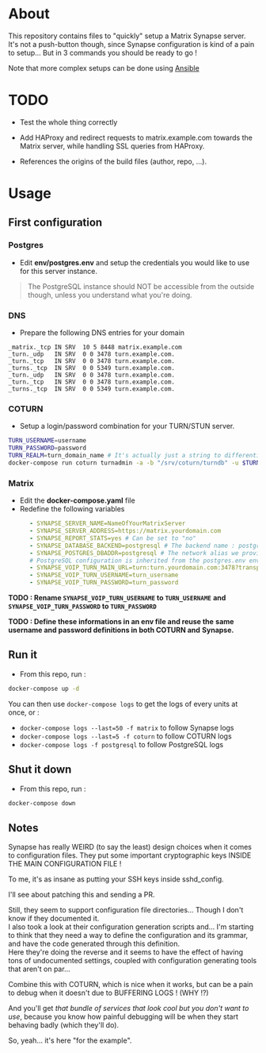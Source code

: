 # About

This repository contains files to "quickly" setup a Matrix
Synapse server.  
It's not a push-button though, since Synapse configuration
is kind of a pain to setup... But in 3 commands you should
be ready to go !

Note that more complex setups can be done using
[Ansible](https://github.com/atb00ker/ansible-matrix-synapse)

# TODO

* Test the whole thing correctly

* Add HAProxy and redirect requests to matrix.example.com towards
  the Matrix server, while handling SSL queries from HAProxy.

* References the origins of the build files (author, repo, ...).

# Usage

## First configuration

### Postgres

* Edit **env/postgres.env** and setup the credentials
  you would like to use for this server instance.

> The PostgreSQL instance should NOT be accessible
> from the outside though, unless you understand
> what you're doing.

### DNS

* Prepare the following DNS entries for your domain

```dns
_matrix._tcp IN SRV  10 5 8448 matrix.example.com
_turn._udp   IN SRV  0 0 3478 turn.example.com.
_turn._tcp   IN SRV  0 0 3478 turn.example.com.
_turns._tcp  IN SRV  0 0 5349 turn.example.com.
_turn._udp   IN SRV  0 0 3478 turn.example.com.
_turn._tcp   IN SRV  0 0 3478 turn.example.com.
_turns._tcp  IN SRV  0 0 5349 turn.example.com.
```

### COTURN

* Setup a login/password combination for your TURN/STUN server.

```bash
TURN_USERNAME=username
TURN_PASSWORD=password
TURN_REALM=turn_domain_name # It's actually just a string to differentiate configurations
docker-compose run coturn turnadmin -a -b "/srv/coturn/turndb" -u $TURN_USERNAME -p $TURN_PASSWORD -r $TURN_DOMAINNAME
```

### Matrix

* Edit the **docker-compose.yaml** file
* Redefine the following variables

```yaml
      - SYNAPSE_SERVER_NAME=NameOfYourMatrixServer
      - SYNAPSE_SERVER_ADDRESS=https://matrix.yourdomain.com
      - SYNAPSE_REPORT_STATS=yes # Can be set to "no"
      - SYNAPSE_DATABASE_BACKEND=postgresql # The backend name : postgresql or sqlite
      - SYNAPSE_POSTGRES_DBADDR=postgresql # The network alias we provided to our postgresql server
      # PostgreSQL configuration is inherited from the postgres.env env_file
      - SYNAPSE_VOIP_TURN_MAIN_URL=turn:turn.yourdomain.com:3478?transport=udp
      - SYNAPSE_VOIP_TURN_USERNAME=turn_username
      - SYNAPSE_VOIP_TURN_PASSWORD=turn_password
```

**TODO : Rename `SYNAPSE_VOIP_TURN_USERNAME` to `TURN_USERNAME`**
**and `SYNAPSE_VOIP_TURN_PASSWORD` to `TURN_PASSWORD`**

**TODO : Define these informations in an env file and reuse the**
**same username and password definitions in both COTURN and**
**Synapse.**

## Run it

* From this repo, run :

```bash
docker-compose up -d
```

You can then use `docker-compose logs` to get the logs of every
units at once, or :
* `docker-compose logs --last=50 -f matrix` to follow Synapse logs
* `docker-compose logs --last=5 -f coturn` to follow COTURN logs
* `docker-compose logs -f postgresql` to follow PostgreSQL logs

## Shut it down

* From this repo, run :

```bash
docker-compose down
```

Notes
-----

Synapse has really WEIRD (to say the least) design choices
when it comes to configuration files. They put some important
cryptographic keys INSIDE THE MAIN CONFIGURATION FILE !

To me, it's as insane as putting your SSH keys inside sshd_config.

I'll see about patching this and sending a PR.

Still, they seem to support configuration file directories...
Though I don't know if they documented it.  
I also took a look at their configuration generation scripts and...
I'm starting to think that they need a way to define the configuration
and its grammar, and have the code generated through this definition.  
Here they're doing the reverse and it seems to have the effect of
having tons of undocumented settings, coupled with configuration
generating tools that aren't on par...

Combine this with COTURN, which is nice when it works, but can be
a pain to debug when it doesn't due to BUFFERING LOGS ! (WHY !?)  

And you'll get *that bundle of services that look cool but you
don't want to use*, because you know how painful debugging will
be when they start behaving badly (which they'll do).

So, yeah... it's here "for the example".


